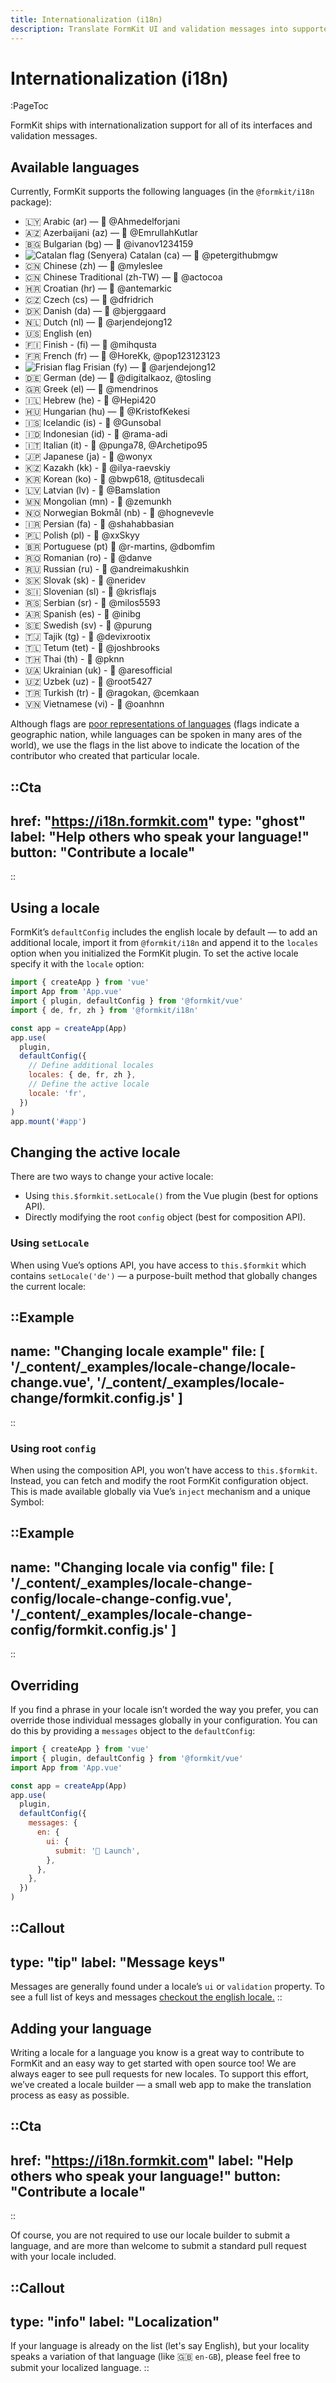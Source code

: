 ```yaml
---
title: Internationalization (i18n)
description: Translate FormKit UI and validation messages into supported languages — or provide your own.
---
```


# Internationalization (i18n)

:PageToc

FormKit ships with internationalization support for all of its interfaces and validation messages.

## Available languages

Currently, FormKit supports the following languages (in the `@formkit/i18n` package):

- 🇱🇾 Arabic (ar) — 🙏&nbsp;@Ahmedelforjani
- 🇦🇿 Azerbaijani (az) — 🙏&nbsp;@EmrullahKutlar
- 🇧🇬 Bulgarian (bg) — 🙏&nbsp;@ivanov1234159
- <img src="/img/catalan.png" alt="Catalan flag (Senyera)" class="rare-flag"> Catalan (ca) — 🙏&nbsp;@petergithubmgw
- 🇨🇳 Chinese (zh) — 🙏&nbsp;@myleslee
- 🇨🇳 Chinese Traditional (zh-TW) — 🙏&nbsp;@actocoa 
- 🇭🇷 Croatian (hr) — 🙏&nbsp;@antemarkic
- 🇨🇿 Czech (cs) — 🙏&nbsp;@dfridrich
- 🇩🇰 Danish (da) — 🙏&nbsp;@bjerggaard
- 🇳🇱 Dutch (nl) — 🙏&nbsp;@arjendejong12
- 🇺🇸 English (en)
- 🇫🇮 Finish - (fi) — 🙏&nbsp;@mihqusta
- 🇫🇷 French (fr) — 🙏&nbsp;@HoreKk, @pop123123123
- <img src="/img/frisian_flag.svg" alt="Frisian flag" class="rare-flag"> Frisian (fy) — 🙏&nbsp;@arjendejong12
- 🇩🇪 German (de) — 🙏&nbsp;@digitalkaoz, @tosling
- 🇬🇷 Greek (el) — 🙏&nbsp;@mendrinos
- 🇮🇱 Hebrew (he) - 🙏&nbsp;@Hepi420
- 🇭🇺 Hungarian (hu) — 🙏&nbsp;@KristofKekesi
- 🇮🇸 Icelandic (is) - 🙏&nbsp;@Gunsobal
- 🇮🇩 Indonesian (id) - 🙏&nbsp;@rama-adi
- 🇮🇹 Italian (it) - 🙏&nbsp;@punga78, @Archetipo95
- 🇯🇵 Japanese (ja) - 🙏&nbsp;@wonyx
- 🇰🇿 Kazakh (kk) - 🙏&nbsp;@ilya-raevskiy
- 🇰🇷 Korean (ko) - 🙏&nbsp;@bwp618, @titusdecali
- 🇱🇻 Latvian (lv) - 🙏&nbsp;@Bamslation 
- 🇲🇳 Mongolian (mn) - 🙏&nbsp;@zemunkh
- 🇳🇴 Norwegian Bokmål (nb) - 🙏&nbsp;@hognevevle
- 🇮🇷 Persian (fa) - 🙏&nbsp;@shahabbasian
- 🇵🇱 Polish (pl) - 🙏&nbsp;@xxSkyy
- 🇧🇷 Portuguese (pt) 🙏&nbsp;@r-martins, @dbomfim
- 🇷🇴 Romanian (ro) - 🙏&nbsp;@danve
- 🇷🇺 Russian (ru) - 🙏&nbsp;@andreimakushkin
- 🇸🇰 Slovak (sk) - 🙏&nbsp;@neridev
- 🇸🇮 Slovenian (sl) - 🙏&nbsp;@krisflajs
- 🇷🇸 Serbian (sr) - 🙏&nbsp;@milos5593
- 🇦🇷 Spanish (es) - 🙏&nbsp;@inibg
- 🇸🇪 Swedish (sv) - 🙏&nbsp;@purung
- 🇹🇯 Tajik (tg) - 🙏&nbsp;@devixrootix
- 🇹🇱 Tetum (tet) - 🙏&nbsp;@joshbrooks
- 🇹🇭 Thai (th) - 🙏&nbsp;@pknn
- 🇺🇦 Ukrainian (uk) - 🙏&nbsp;@aresofficial
- 🇺🇿 Uzbek (uz) - 🙏&nbsp;@root5427
- 🇹🇷 Turkish (tr) - 🙏&nbsp;@ragokan, @cemkaan
- 🇻🇳 Vietnamese (vi) - 🙏&nbsp;@oanhnn

Although flags are <a href="http://www.flagsarenotlanguages.com/blog/why-flags-do-not-represent-language/">poor representations of languages</a> (flags indicate a geographic nation, while languages can be spoken in many ares of the world), we use the flags in the list above to indicate the location of the contributor who created that particular locale.

::Cta
--- 
href: "https://i18n.formkit.com" 
type: "ghost" 
label: "Help others who speak your language!" 
button: "Contribute a locale"
---
::

## Using a locale

FormKit’s `defaultConfig` includes the english locale by default — to add an additional locale, import it from `@formkit/i18n` and append it to the `locales` option when you initialized the FormKit plugin. To set the active locale specify it with the `locale` option:

```js
import { createApp } from 'vue'
import App from 'App.vue'
import { plugin, defaultConfig } from '@formkit/vue'
import { de, fr, zh } from '@formkit/i18n'

const app = createApp(App)
app.use(
  plugin,
  defaultConfig({
    // Define additional locales
    locales: { de, fr, zh },
    // Define the active locale
    locale: 'fr',
  })
)
app.mount('#app')
```

## Changing the active locale

There are two ways to change your active locale:

- Using `this.$formkit.setLocale()` from the Vue plugin (best for options API).
- Directly modifying the root `config` object (best for composition API).

### Using `setLocale`

When using Vue’s options API, you have access to `this.$formkit` which contains `setLocale('de')` — a purpose-built method that globally changes the current locale:

::Example
---
  name: "Changing locale example"
  file: [
    '/_content/_examples/locale-change/locale-change.vue',
    '/_content/_examples/locale-change/formkit.config.js'
  ]
---
::

### Using root `config`

When using the composition API, you won’t have access to `this.$formkit`. Instead, you can fetch and modify the root FormKit configuration object. This is made available globally via Vue’s `inject` mechanism and a unique Symbol:

::Example
---
  name: "Changing locale via config"
  file: [
    '/_content/_examples/locale-change-config/locale-change-config.vue',
    '/_content/_examples/locale-change-config/formkit.config.js'
  ]
---
::

## Overriding

If you find a phrase in your locale isn’t worded the way you prefer, you can override those individual messages globally in your configuration. You can do this by providing a `messages` object to the `defaultConfig`:

```js
import { createApp } from 'vue'
import { plugin, defaultConfig } from '@formkit/vue'
import App from 'App.vue'

const app = createApp(App)
app.use(
  plugin,
  defaultConfig({
    messages: {
      en: {
        ui: {
          submit: '🚀 Launch',
        },
      },
    },
  })
)
```

::Callout
---
type: "tip"
label: "Message keys"
---
Messages are generally found under a locale’s <code>ui</code> or <code>validation</code> property. To see a full list of keys and messages <a href="https://github.com/formkit/formkit/blob/master/packages/i18n/src/locales/en.ts">checkout the english locale.</a>
::

## Adding your language

Writing a locale for a language you know is a great way to contribute to FormKit and an easy way to get started with open source too! We are always eager to see pull requests for new locales. To support this effort, we’ve created a locale builder — a small web app to make the translation process as easy as possible.

::Cta
--- 
href: "https://i18n.formkit.com"
label: "Help others who speak your language!" 
button: "Contribute a locale"
---
::

Of course, you are not required to use our locale builder to submit a language, and are more than welcome to submit a standard pull request with your locale included.

::Callout
---
type: "info"
label: "Localization"
---
If your language is already on the list (let's say English), but your locality speaks a variation of that language (like 🇬🇧 <code>en-GB</code>), please feel free to submit your localized language.
::
